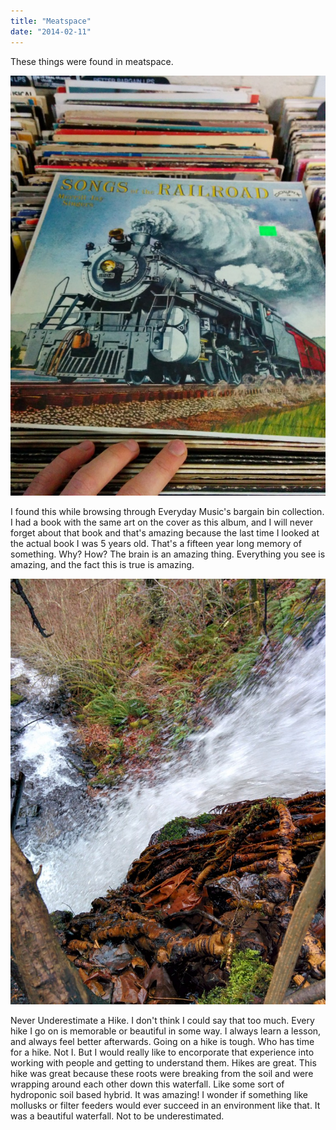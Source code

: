 ```yaml
---
title: "Meatspace"
date: "2014-02-11"
---
```


These things were found in meatspace.  

[![The Locomotive ](images/IMG_20140205_2110541-768x1024.jpg)](http://timmyreilly.azurewebsites.net/wp-content/uploads/2014/02/IMG_20140205_2110541.jpg)

I found this while browsing through Everyday Music's bargain bin collection. I had a book with the same art on the cover as this album, and I will never forget about that book and that's amazing because the last time I looked at the actual book I was 5 years old. That's a fifteen year long memory of something. Why? How? The brain is an amazing thing. Everything you see is amazing, and the fact this is true is amazing.

[![Never underestimate a hike](images/IMG_20140103_135038-757x1024.jpg)](http://timmyreilly.azurewebsites.net/wp-content/uploads/2014/02/IMG_20140103_135038.jpg)

Never Underestimate a Hike. I don't think I could say that too much. Every hike I go on is memorable or beautiful in some way. I always learn a lesson, and always feel better afterwards. Going on a hike is tough. Who has time for a hike. Not I. But I would really like to encorporate that experience into working with people and getting to understand them. Hikes are great. This hike was great because these roots were breaking from the soil and were wrapping around each other down this waterfall. Like some sort of hydroponic soil based hybrid. It was amazing! I wonder if something like mollusks or filter feeders would ever succeed in an environment like that. It was a beautiful waterfall. Not to be underestimated.
